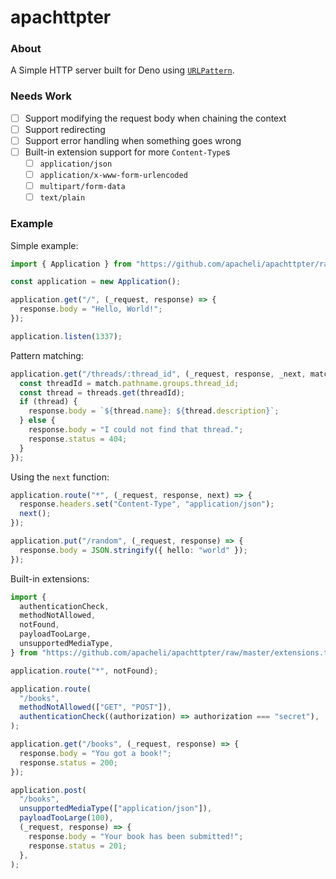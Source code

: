 # apachttpter

### About

A Simple HTTP server built for Deno using
[`URLPattern`](https://developer.mozilla.org/en-US/docs/Web/API/URLPattern).

### Needs Work

- [ ] Support modifying the request body when chaining the context
- [ ] Support redirecting
- [ ] Support error handling when something goes wrong
- [ ] Built-in extension support for more `Content-Type`s
  - [ ] `application/json`
  - [ ] `application/x-www-form-urlencoded`
  - [ ] `multipart/form-data`
  - [ ] `text/plain`

### Example

Simple example:

```ts
import { Application } from "https://github.com/apacheli/apachttpter/raw/master/application.ts";

const application = new Application();

application.get("/", (_request, response) => {
  response.body = "Hello, World!";
});

application.listen(1337);
```

Pattern matching:

```ts
application.get("/threads/:thread_id", (_request, response, _next, match) => {
  const threadId = match.pathname.groups.thread_id;
  const thread = threads.get(threadId);
  if (thread) {
    response.body = `${thread.name}: ${thread.description}`;
  } else {
    response.body = "I could not find that thread.";
    response.status = 404;
  }
});
```

Using the `next` function:

```ts
application.route("*", (_request, response, next) => {
  response.headers.set("Content-Type", "application/json");
  next();
});

application.put("/random", (_request, response) => {
  response.body = JSON.stringify({ hello: "world" });
});
```

Built-in extensions:

```ts
import {
  authenticationCheck,
  methodNotAllowed,
  notFound,
  payloadTooLarge,
  unsupportedMediaType,
} from "https://github.com/apacheli/apachttpter/raw/master/extensions.ts";

application.route("*", notFound);

application.route(
  "/books",
  methodNotAllowed(["GET", "POST"]),
  authenticationCheck((authorization) => authorization === "secret"),
);

application.get("/books", (_request, response) => {
  response.body = "You got a book!";
  response.status = 200;
});

application.post(
  "/books",
  unsupportedMediaType(["application/json"]),
  payloadTooLarge(100),
  (_request, response) => {
    response.body = "Your book has been submitted!";
    response.status = 201;
  },
);
```
